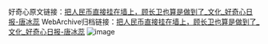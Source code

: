 好奇心原文链接：[把人民币直接挂在墙上，顾长卫也算是做到了_文化_好奇心日报-唐冰蕊](https://www.qdaily.com/articles/5718.html)
WebArchive归档链接：[把人民币直接挂在墙上，顾长卫也算是做到了_文化_好奇心日报-唐冰蕊](http://web.archive.org/web/20190623165403/https://www.qdaily.com/articles/5718.html)
![image](http://ww3.sinaimg.cn/large/007d5XDply1g3w95hyah0j30u0310ki7)